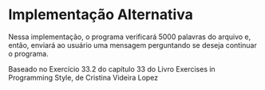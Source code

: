 # Implementação Alternativa
Nessa implementação, o programa verificará 5000 palavras do arquivo e, então, enviará ao usuário uma mensagem perguntando se deseja continuar o programa.

Baseado no Exercício 33.2 do capítulo 33 do Livro Exercises in Programming Style, de Cristina Videira Lopez
